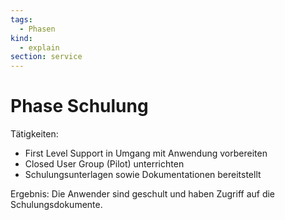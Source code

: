 ```yaml
---
tags:
  - Phasen
kind:
  - explain
section: service
---
```


# Phase Schulung

Tätigkeiten:

- First Level Support in Umgang mit Anwendung vorbereiten
- Closed User Group (Pilot) unterrichten
- Schulungsunterlagen sowie Dokumentationen bereitstellt

Ergebnis: Die Anwender sind geschult und haben Zugriff auf die Schulungsdokumente.
